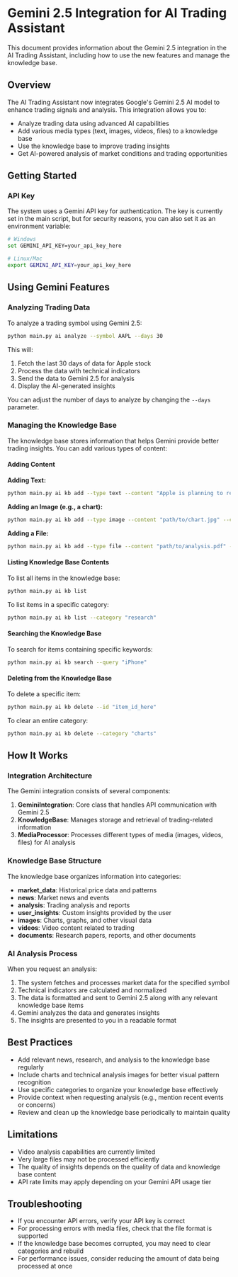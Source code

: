# Gemini 2.5 Integration for AI Trading Assistant

This document provides information about the Gemini 2.5 integration in the AI Trading Assistant, including how to use the new features and manage the knowledge base.

## Overview

The AI Trading Assistant now integrates Google's Gemini 2.5 AI model to enhance trading signals and analysis. This integration allows you to:

- Analyze trading data using advanced AI capabilities
- Add various media types (text, images, videos, files) to a knowledge base
- Use the knowledge base to improve trading insights
- Get AI-powered analysis of market conditions and trading opportunities

## Getting Started

### API Key

The system uses a Gemini API key for authentication. The key is currently set in the main script, but for security reasons, you can also set it as an environment variable:

```bash
# Windows
set GEMINI_API_KEY=your_api_key_here

# Linux/Mac
export GEMINI_API_KEY=your_api_key_here
```

## Using Gemini Features

### Analyzing Trading Data

To analyze a trading symbol using Gemini 2.5:

```bash
python main.py ai analyze --symbol AAPL --days 30
```

This will:
1. Fetch the last 30 days of data for Apple stock
2. Process the data with technical indicators
3. Send the data to Gemini 2.5 for analysis
4. Display the AI-generated insights

You can adjust the number of days to analyze by changing the `--days` parameter.

### Managing the Knowledge Base

The knowledge base stores information that helps Gemini provide better trading insights. You can add various types of content:

#### Adding Content

**Adding Text:**

```bash
python main.py ai kb add --type text --content "Apple is planning to release a new iPhone in September, which could affect their stock price."
```

**Adding an Image (e.g., a chart):**

```bash
python main.py ai kb add --type image --content "path/to/chart.jpg" --category "charts"
```

**Adding a File:**

```bash
python main.py ai kb add --type file --content "path/to/analysis.pdf" --category "research"
```

#### Listing Knowledge Base Contents

To list all items in the knowledge base:

```bash
python main.py ai kb list
```

To list items in a specific category:

```bash
python main.py ai kb list --category "research"
```

#### Searching the Knowledge Base

To search for items containing specific keywords:

```bash
python main.py ai kb search --query "iPhone"
```

#### Deleting from the Knowledge Base

To delete a specific item:

```bash
python main.py ai kb delete --id "item_id_here"
```

To clear an entire category:

```bash
python main.py ai kb delete --category "charts"
```

## How It Works

### Integration Architecture

The Gemini integration consists of several components:

1. **GeminiIntegration**: Core class that handles API communication with Gemini 2.5
2. **KnowledgeBase**: Manages storage and retrieval of trading-related information
3. **MediaProcessor**: Processes different types of media (images, videos, files) for AI analysis

### Knowledge Base Structure

The knowledge base organizes information into categories:

- **market_data**: Historical price data and patterns
- **news**: Market news and events
- **analysis**: Trading analysis and reports
- **user_insights**: Custom insights provided by the user
- **images**: Charts, graphs, and other visual data
- **videos**: Video content related to trading
- **documents**: Research papers, reports, and other documents

### AI Analysis Process

When you request an analysis:

1. The system fetches and processes market data for the specified symbol
2. Technical indicators are calculated and normalized
3. The data is formatted and sent to Gemini 2.5 along with any relevant knowledge base items
4. Gemini analyzes the data and generates insights
5. The insights are presented to you in a readable format

## Best Practices

- Add relevant news, research, and analysis to the knowledge base regularly
- Include charts and technical analysis images for better visual pattern recognition
- Use specific categories to organize your knowledge base effectively
- Provide context when requesting analysis (e.g., mention recent events or concerns)
- Review and clean up the knowledge base periodically to maintain quality

## Limitations

- Video analysis capabilities are currently limited
- Very large files may not be processed efficiently
- The quality of insights depends on the quality of data and knowledge base content
- API rate limits may apply depending on your Gemini API usage tier

## Troubleshooting

- If you encounter API errors, verify your API key is correct
- For processing errors with media files, check that the file format is supported
- If the knowledge base becomes corrupted, you may need to clear categories and rebuild
- For performance issues, consider reducing the amount of data being processed at once
